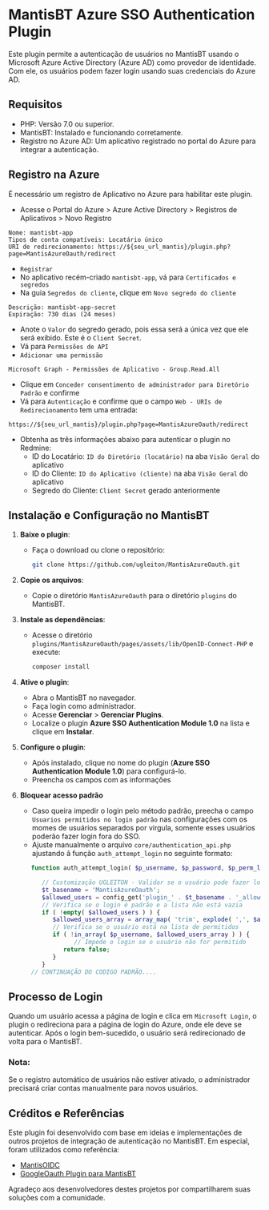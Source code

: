 # MantisBT Azure SSO Authentication Plugin

Este plugin permite a autenticação de usuários no MantisBT usando o Microsoft Azure Active Directory (Azure AD) como provedor de identidade. Com ele, os usuários podem fazer login usando suas credenciais do Azure AD.


## Requisitos

* PHP: Versão 7.0 ou superior.
* MantisBT: Instalado e funcionando corretamente.
* Registro no Azure AD: Um aplicativo registrado no portal do Azure para integrar a autenticação.

## Registro na Azure

É necessário um registro de Aplicativo no Azure para habilitar este plugin.

* Acesse o Portal do Azure > Azure Active Directory > Registros de Aplicativos > Novo Registro
```
Nome: mantisbt-app
Tipos de conta compatíveis: Locatário único
URI de redirecionamento: https://${seu_url_mantis}/plugin.php?page=MantisAzureOauth/redirect
```
* `Registrar`
* No aplicativo recém-criado `mantisbt-app`, vá para `Certificados e segredos`
* Na guia `Segredos do cliente`, clique em `Novo segredo do cliente`
```
Descrição: mantisbt-app-secret
Expiração: 730 dias (24 meses)
```

* Anote o `Valor` do segredo gerado, pois essa será a única vez que ele será exibido. Este é o `Client Secret`.
* Vá para `Permissões de API`
* `Adicionar uma permissão`
```
Microsoft Graph - Permissões de Aplicativo - Group.Read.All
```
* Clique em `Conceder consentimento de administrador para Diretório Padrão` e confirme
* Vá para `Autenticação` e confirme que o campo `Web - URIs de Redirecionamento` tem uma entrada:
```
https://${seu_url_mantis}/plugin.php?page=MantisAzureOauth/redirect
```

* Obtenha as três informações abaixo para autenticar o plugin no Redmine:
  * ID do Locatário: `ID do Diretório (locatário)` na aba `Visão Geral` do aplicativo
  * ID do Cliente: `ID do Aplicativo (cliente)` na aba `Visão Geral` do aplicativo
  * Segredo do Cliente: `Client Secret` gerado anteriormente


## Instalação e Configuração no MantisBT

1. **Baixe o plugin**:
   - Faça o download ou clone o repositório:  
     ```bash
     git clone https://github.com/ugleiton/MantisAzureOauth.git
     ```

2. **Copie os arquivos**:
   - Copie o diretório `MantisAzureOauth` para o diretório `plugins` do MantisBT.

3. **Instale as dependências**:
   - Acesse o diretório `plugins/MantisAzureOauth/pages/assets/lib/OpenID-Connect-PHP` e execute:
     ```bash
     composer install
     ```

4. **Ative o plugin**:
   - Abra o MantisBT no navegador.
   - Faça login como administrador.
   - Acesse **Gerenciar** > **Gerenciar Plugins**.
   - Localize o plugin **Azure SSO Authentication Module 1.0** na lista e clique em **Instalar**.

5. **Configure o plugin**:
   - Após instalado, clique no nome do plugin (**Azure SSO Authentication Module 1.0**) para configurá-lo.
   - Preencha os campos com as informações

6. **Bloquear acesso padrão**
   - Caso queira impedir o login pelo método padrão, preecha o campo `Usuarios permitidos no login padrão` nas configurações com os momes de usuários separados por virgula, somente esses usuários poderão fazer login fora do SSO. 
   - Ajuste manualmente o arquivo `core/authentication_api.php` ajustando ã função `auth_attempt_login` no seguinte formato:
   ```php
      function auth_attempt_login( $p_username, $p_password, $p_perm_login = false ) {

         // Customização UGLEITON - Validar se o usuário pode fazer login padrao
         $t_basename = 'MantisAzureOauth';
         $allowed_users = config_get('plugin_' . $t_basename . '_allowedUsersStandardLogin', '');
         // Verifica se o login é padrão e a lista não está vazia
         if ( !empty( $allowed_users ) ) {
            $allowed_users_array = array_map( 'trim', explode( ',', $allowed_users ) );
            // Verifica se o usuário está na lista de permitidos
            if ( !in_array( $p_username, $allowed_users_array ) ) {
                  // Impede o login se o usuário não for permitido
               return false;
            }
         }
      // CONTINUAÇÃO DO CODIGO PADRÃO....

   ```


## Processo de Login

Quando um usuário acessa a página de login e clica em `Microsoft Login`, o plugin o redireciona para a página de login do Azure, onde ele deve se autenticar. Após o login bem-sucedido, o usuário será redirecionado de volta para o MantisBT.

### Nota:

Se o registro automático de usuários não estiver ativado, o administrador precisará criar contas manualmente para novos usuários.

## Créditos e Referências

Este plugin foi desenvolvido com base em ideias e implementações de outros projetos de integração de autenticação no MantisBT. Em especial, foram utilizados como referência:

- [MantisOIDC](https://github.com/FSD-Christian-ADM/MantisOIDC)  
- [GoogleOauth Plugin para MantisBT](https://github.com/mantisbt-plugins/GoogleOauth)

Agradeço aos desenvolvedores destes projetos por compartilharem suas soluções com a comunidade.
